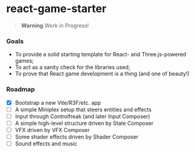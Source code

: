 # react-game-starter

> **Warning** Work in Progress!

### Goals

- To provide a solid starting template for React- and Three.js-powered games;
- To act as a sanity check for the libraries used;
- To prove that React game development is a thing (and one of beauty!)

### Roadmap

- [x] Bootstrap a new Vite/R3F/etc. app
- [ ] A simple Miniplex setup that steers entities and effects
- [ ] Input through Controlfreak (and later Input Composer)
- [ ] A simple high-level structure driven by State Composer
- [ ] VFX driven by VFX Composer
- [ ] Some shader effects driven by Shader Composer
- [ ] Sound effects and music
